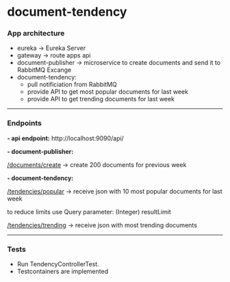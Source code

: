 # document-tendency



### App architecture

- eureka -> Eureka Server
- gateway -> route apps api
- document-publisher -> microservice to create documents and send it to RabbitMQ Excange
- document-tendency:
  - pull notificiation from RabbitMQ
  - provide API to get most popular documents for last week
  - provide API to get trending documents for last week
-------------------
### Endpoints

**- api endpoint:**
http://localhost:9090/api/

**- document-publisher:**


[/documents/create](http://localhost:9090/api/documents/create) -> create 200 documents for previous week

**- document-tendency:**

[/tendencies/popular](http://localhost:9090/api/tendencies/popular) -> receive json with 10 most popular documents for last week

to reduce limits use Query parameter: (Integer) resultLimit

[/tendencies/trending](http://localhost:9090/api//tendencies/trending) -> receive json with most trending documents

-------------------
### Tests

- Run TendencyControllerTest.
- Testcontainers are implemented
